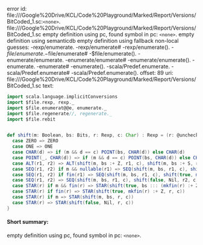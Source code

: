 error id: file://<HOME>/Google%20Drive/KCL/Code%20Playground/Marked/Report/Versions/BitCoded_1.sc:`<none>`.
file://<HOME>/Google%20Drive/KCL/Code%20Playground/Marked/Report/Versions/BitCoded_1.sc
empty definition using pc, found symbol in pc: `<none>`.
empty definition using semanticdb
empty definition using fallback
non-local guesses:
	 -rexp/enumerate.
	 -rexp/enumerate#
	 -rexp/enumerate().
	 -$file/enumerate.
	 -$file/enumerate#
	 -$file/enumerate().
	 -enumerate/enumerate.
	 -enumerate/enumerate#
	 -enumerate/enumerate().
	 -enumerate.
	 -enumerate#
	 -enumerate().
	 -scala/Predef.enumerate.
	 -scala/Predef.enumerate#
	 -scala/Predef.enumerate().
offset: 89
uri: file://<HOME>/Google%20Drive/KCL/Code%20Playground/Marked/Report/Versions/BitCoded_1.sc
text:
```scala
import scala.language.implicitConversions
import $file.rexp, rexp._
import $file.enumerat@@e, enumerate._
import $file.regenerate//, regenerate._
import $file.rebit


def shift(m: Boolean, bs: Bits, r: Rexp, c: Char) : Rexp = (r: @unchecked) match {
  case ZERO => ZERO
  case ONE => ONE
  case CHAR(d) => if (m && d == c) POINT(bs, CHAR(d)) else CHAR(d)
  case POINT(_, CHAR(d)) => if (m && d == c) POINT(bs, CHAR(d)) else CHAR(d)
  case ALT(r1, r2) => ALT(shift(m, bs :+ Z, r1, c), shift(m, bs :+ S, r2, c))
  case SEQ(r1, r2) if m && nullable(r1) => SEQ(shift(m, bs, r1, c), shift(true, bs ::: mkeps(r1), r2, c))
  case SEQ(r1, r2) if fin(r1) => SEQ(shift(m, bs, r1, c), shift(true, mkfin(r1), r2, c))
  case SEQ(r1, r2) => SEQ(shift(m, bs, r1, c), shift(false, Nil, r2, c))
  case STAR(r) if m && fin(r) => STAR(shift(true, bs ::: (mkfin(r) :+ Z), r, c))
  case STAR(r) if fin(r) => STAR(shift(true, mkfin(r) :+ Z, r, c)) 
  case STAR(r) if m => STAR(shift(m, bs, r, c))
  case STAR(r) => STAR(shift(false, Nil, r, c))
}


```


#### Short summary: 

empty definition using pc, found symbol in pc: `<none>`.